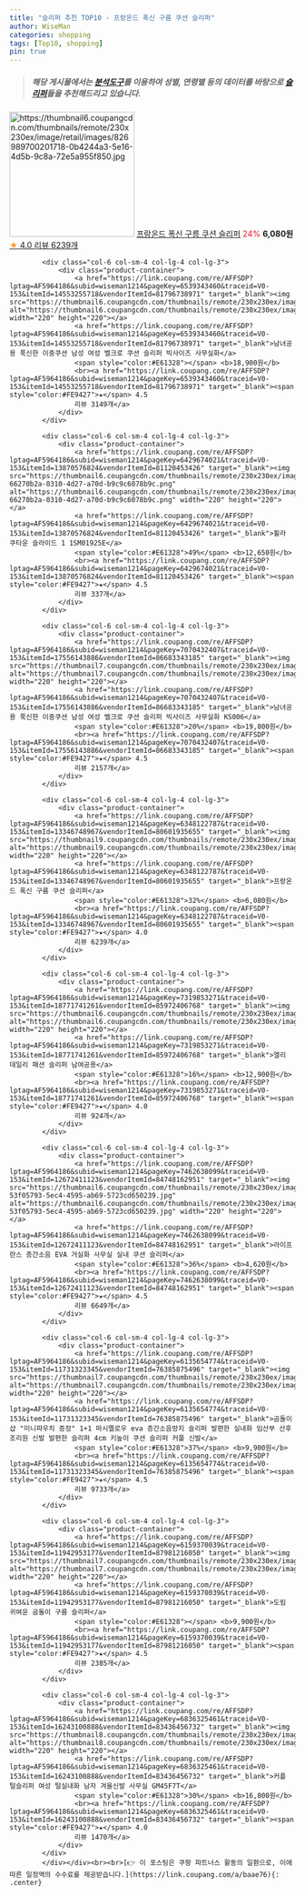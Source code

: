 ```yaml
---
title: "슬리퍼 추천 TOP10 - 프랑온드 폭신 구름 쿠션 슬리퍼"
author: WiseMan
categories: shopping
tags: [Top10, shopping]
pin: true
---
```


> ##### 해당 게시물에서는 [**분석도구**](https://itemscout.io/)를 이용하여 **성별**, **연령별** 등의 데이터를 바탕으로 [**슬리퍼**](https://link.coupang.com/a/baae76)들을 추천해드리고 있습니다.
<div class="container"><div class="row">
            <div class="col-6 col-sm-4 col-lg-4 col-lg-3">
                <div class="product-container">
                    <a href="https://link.coupang.com/re/AFFSDP?lptag=AF5964186&subid=wiseman1214&pageKey=6348122787&traceid=V0-153&itemId=13346748969&vendorItemId=80601935662" target="_blank"><img src="https://thumbnail6.coupangcdn.com/thumbnails/remote/230x230ex/image/retail/images/826989700201718-0b4244a3-5e16-4d5b-9c8a-72e5a955f850.jpg" alt="https://thumbnail6.coupangcdn.com/thumbnails/remote/230x230ex/image/retail/images/826989700201718-0b4244a3-5e16-4d5b-9c8a-72e5a955f850.jpg" width="220" height="220"></a>
                    <a href="https://link.coupang.com/re/AFFSDP?lptag=AF5964186&subid=wiseman1214&pageKey=6348122787&traceid=V0-153&itemId=13346748969&vendorItemId=80601935662" target="_blank">프랑온드 폭신 구름 쿠션 슬리퍼</a>
                    <span style="color:#E61328">24%</span> <b>6,080원</b>
                    <br><a href="https://link.coupang.com/re/AFFSDP?lptag=AF5964186&subid=wiseman1214&pageKey=6348122787&traceid=V0-153&itemId=13346748969&vendorItemId=80601935662" target="_blank"><span style="color:#FE9427">★</span> 4.0
                    리뷰 6239개</a>
                </div>
            </div>
            
            <div class="col-6 col-sm-4 col-lg-4 col-lg-3">
                <div class="product-container">
                    <a href="https://link.coupang.com/re/AFFSDP?lptag=AF5964186&subid=wiseman1214&pageKey=6539343460&traceid=V0-153&itemId=14553255718&vendorItemId=81796738971" target="_blank"><img src="https://thumbnail6.coupangcdn.com/thumbnails/remote/230x230ex/image/vendor_inventory/a2bc/afac403bf2b021175284d7c4b20f9f41cfd1f9e4981f6cfa733df3ea7c1f.jpg" alt="https://thumbnail6.coupangcdn.com/thumbnails/remote/230x230ex/image/vendor_inventory/a2bc/afac403bf2b021175284d7c4b20f9f41cfd1f9e4981f6cfa733df3ea7c1f.jpg" width="220" height="220"></a>
                    <a href="https://link.coupang.com/re/AFFSDP?lptag=AF5964186&subid=wiseman1214&pageKey=6539343460&traceid=V0-153&itemId=14553255718&vendorItemId=81796738971" target="_blank">남녀공용 푹신한 이중쿠션 남성 여성 벨크로 쿠션 슬리퍼 빅사이즈 사무실화</a>
                    <span style="color:#E61328"></span> <b>18,900원</b>
                    <br><a href="https://link.coupang.com/re/AFFSDP?lptag=AF5964186&subid=wiseman1214&pageKey=6539343460&traceid=V0-153&itemId=14553255718&vendorItemId=81796738971" target="_blank"><span style="color:#FE9427">★</span> 4.5
                    리뷰 3149개</a>
                </div>
            </div>
            
            <div class="col-6 col-sm-4 col-lg-4 col-lg-3">
                <div class="product-container">
                    <a href="https://link.coupang.com/re/AFFSDP?lptag=AF5964186&subid=wiseman1214&pageKey=6429674021&traceid=V0-153&itemId=13870576824&vendorItemId=81120453426" target="_blank"><img src="https://thumbnail6.coupangcdn.com/thumbnails/remote/230x230ex/image/retail/images/1372641472840342-66270b2a-0310-4d27-a70d-b9c9c6078b9c.png" alt="https://thumbnail6.coupangcdn.com/thumbnails/remote/230x230ex/image/retail/images/1372641472840342-66270b2a-0310-4d27-a70d-b9c9c6078b9c.png" width="220" height="220"></a>
                    <a href="https://link.coupang.com/re/AFFSDP?lptag=AF5964186&subid=wiseman1214&pageKey=6429674021&traceid=V0-153&itemId=13870576824&vendorItemId=81120453426" target="_blank">휠라 쿠타운 슬라이드 1 1SM01925E</a>
                    <span style="color:#E61328">49%</span> <b>12,650원</b>
                    <br><a href="https://link.coupang.com/re/AFFSDP?lptag=AF5964186&subid=wiseman1214&pageKey=6429674021&traceid=V0-153&itemId=13870576824&vendorItemId=81120453426" target="_blank"><span style="color:#FE9427">★</span> 4.5
                    리뷰 337개</a>
                </div>
            </div>
            
            <div class="col-6 col-sm-4 col-lg-4 col-lg-3">
                <div class="product-container">
                    <a href="https://link.coupang.com/re/AFFSDP?lptag=AF5964186&subid=wiseman1214&pageKey=7070432407&traceid=V0-153&itemId=17556143886&vendorItemId=86683343185" target="_blank"><img src="https://thumbnail7.coupangcdn.com/thumbnails/remote/230x230ex/image/vendor_inventory/35b2/484c05a9ab5b010e0c672f08267eec87aeaace87021b188292d33df47f08.jpg" alt="https://thumbnail7.coupangcdn.com/thumbnails/remote/230x230ex/image/vendor_inventory/35b2/484c05a9ab5b010e0c672f08267eec87aeaace87021b188292d33df47f08.jpg" width="220" height="220"></a>
                    <a href="https://link.coupang.com/re/AFFSDP?lptag=AF5964186&subid=wiseman1214&pageKey=7070432407&traceid=V0-153&itemId=17556143886&vendorItemId=86683343185" target="_blank">남녀공용 푹신한 이중쿠션 남성 여성 벨크로 쿠션 슬리퍼 빅사이즈 사무실화 KS006</a>
                    <span style="color:#E61328">20%</span> <b>19,800원</b>
                    <br><a href="https://link.coupang.com/re/AFFSDP?lptag=AF5964186&subid=wiseman1214&pageKey=7070432407&traceid=V0-153&itemId=17556143886&vendorItemId=86683343185" target="_blank"><span style="color:#FE9427">★</span> 4.5
                    리뷰 2157개</a>
                </div>
            </div>
            
            <div class="col-6 col-sm-4 col-lg-4 col-lg-3">
                <div class="product-container">
                    <a href="https://link.coupang.com/re/AFFSDP?lptag=AF5964186&subid=wiseman1214&pageKey=6348122787&traceid=V0-153&itemId=13346748967&vendorItemId=80601935655" target="_blank"><img src="https://thumbnail9.coupangcdn.com/thumbnails/remote/230x230ex/image/rs_quotation_api/1vyfo8ol/19abfe81140143f892a0b9979dc4efc3.jpg" alt="https://thumbnail9.coupangcdn.com/thumbnails/remote/230x230ex/image/rs_quotation_api/1vyfo8ol/19abfe81140143f892a0b9979dc4efc3.jpg" width="220" height="220"></a>
                    <a href="https://link.coupang.com/re/AFFSDP?lptag=AF5964186&subid=wiseman1214&pageKey=6348122787&traceid=V0-153&itemId=13346748967&vendorItemId=80601935655" target="_blank">프랑온드 폭신 구름 쿠션 슬리퍼</a>
                    <span style="color:#E61328">32%</span> <b>6,080원</b>
                    <br><a href="https://link.coupang.com/re/AFFSDP?lptag=AF5964186&subid=wiseman1214&pageKey=6348122787&traceid=V0-153&itemId=13346748967&vendorItemId=80601935655" target="_blank"><span style="color:#FE9427">★</span> 4.0
                    리뷰 6239개</a>
                </div>
            </div>
            
            <div class="col-6 col-sm-4 col-lg-4 col-lg-3">
                <div class="product-container">
                    <a href="https://link.coupang.com/re/AFFSDP?lptag=AF5964186&subid=wiseman1214&pageKey=7319853271&traceid=V0-153&itemId=18771741261&vendorItemId=85972406768" target="_blank"><img src="https://thumbnail6.coupangcdn.com/thumbnails/remote/230x230ex/image/vendor_inventory/a722/a0c9d044090bd2e2bd2cdc2845bf30ed7a149c3a380c9c6ab10eb355944f.png" alt="https://thumbnail6.coupangcdn.com/thumbnails/remote/230x230ex/image/vendor_inventory/a722/a0c9d044090bd2e2bd2cdc2845bf30ed7a149c3a380c9c6ab10eb355944f.png" width="220" height="220"></a>
                    <a href="https://link.coupang.com/re/AFFSDP?lptag=AF5964186&subid=wiseman1214&pageKey=7319853271&traceid=V0-153&itemId=18771741261&vendorItemId=85972406768" target="_blank">엘리 데일리 패션 슬리퍼 남여공용</a>
                    <span style="color:#E61328">16%</span> <b>12,900원</b>
                    <br><a href="https://link.coupang.com/re/AFFSDP?lptag=AF5964186&subid=wiseman1214&pageKey=7319853271&traceid=V0-153&itemId=18771741261&vendorItemId=85972406768" target="_blank"><span style="color:#FE9427">★</span> 4.0
                    리뷰 924개</a>
                </div>
            </div>
            
            <div class="col-6 col-sm-4 col-lg-4 col-lg-3">
                <div class="product-container">
                    <a href="https://link.coupang.com/re/AFFSDP?lptag=AF5964186&subid=wiseman1214&pageKey=7462638099&traceid=V0-153&itemId=12672411123&vendorItemId=84748162951" target="_blank"><img src="https://thumbnail6.coupangcdn.com/thumbnails/remote/230x230ex/image/retail/images/492849998718527-53f05793-5ec4-4595-ab69-5723cd650239.jpg" alt="https://thumbnail6.coupangcdn.com/thumbnails/remote/230x230ex/image/retail/images/492849998718527-53f05793-5ec4-4595-ab69-5723cd650239.jpg" width="220" height="220"></a>
                    <a href="https://link.coupang.com/re/AFFSDP?lptag=AF5964186&subid=wiseman1214&pageKey=7462638099&traceid=V0-153&itemId=12672411123&vendorItemId=84748162951" target="_blank">라이프란스 층간소음 EVA 거실화 사무실 실내 쿠션 슬리퍼</a>
                    <span style="color:#E61328">36%</span> <b>4,620원</b>
                    <br><a href="https://link.coupang.com/re/AFFSDP?lptag=AF5964186&subid=wiseman1214&pageKey=7462638099&traceid=V0-153&itemId=12672411123&vendorItemId=84748162951" target="_blank"><span style="color:#FE9427">★</span> 4.5
                    리뷰 6649개</a>
                </div>
            </div>
            
            <div class="col-6 col-sm-4 col-lg-4 col-lg-3">
                <div class="product-container">
                    <a href="https://link.coupang.com/re/AFFSDP?lptag=AF5964186&subid=wiseman1214&pageKey=6135654774&traceid=V0-153&itemId=11731323345&vendorItemId=76385875496" target="_blank"><img src="https://thumbnail7.coupangcdn.com/thumbnails/remote/230x230ex/image/vendor_inventory/74a7/1531718f549009433409cfbeba24bd3977d92e32f29afc245719c95239db.jpg" alt="https://thumbnail7.coupangcdn.com/thumbnails/remote/230x230ex/image/vendor_inventory/74a7/1531718f549009433409cfbeba24bd3977d92e32f29afc245719c95239db.jpg" width="220" height="220"></a>
                    <a href="https://link.coupang.com/re/AFFSDP?lptag=AF5964186&subid=wiseman1214&pageKey=6135654774&traceid=V0-153&itemId=11731323345&vendorItemId=76385875496" target="_blank">곰돌이샵 "미니파우치 증정" 1+1 마시멜로우 eva 층간소음방지 슬리퍼 발편한 실내화 임산부 산후조리원 신발 발편한 슬리퍼 4cm 키높이 쿠션 슬리퍼 커플 신발</a>
                    <span style="color:#E61328">37%</span> <b>9,900원</b>
                    <br><a href="https://link.coupang.com/re/AFFSDP?lptag=AF5964186&subid=wiseman1214&pageKey=6135654774&traceid=V0-153&itemId=11731323345&vendorItemId=76385875496" target="_blank"><span style="color:#FE9427">★</span> 4.5
                    리뷰 9733개</a>
                </div>
            </div>
            
            <div class="col-6 col-sm-4 col-lg-4 col-lg-3">
                <div class="product-container">
                    <a href="https://link.coupang.com/re/AFFSDP?lptag=AF5964186&subid=wiseman1214&pageKey=6159370039&traceid=V0-153&itemId=11942953177&vendorItemId=87981216050" target="_blank"><img src="https://thumbnail7.coupangcdn.com/thumbnails/remote/230x230ex/image/vendor_inventory/cee3/33b0d88ba1380ef7ca675bc61631880aed5642778a0f580a58c25e4650f4.jpg" alt="https://thumbnail7.coupangcdn.com/thumbnails/remote/230x230ex/image/vendor_inventory/cee3/33b0d88ba1380ef7ca675bc61631880aed5642778a0f580a58c25e4650f4.jpg" width="220" height="220"></a>
                    <a href="https://link.coupang.com/re/AFFSDP?lptag=AF5964186&subid=wiseman1214&pageKey=6159370039&traceid=V0-153&itemId=11942953177&vendorItemId=87981216050" target="_blank">도림 귀여운 곰돌이 구름 슬리퍼</a>
                    <span style="color:#E61328"></span> <b>9,900원</b>
                    <br><a href="https://link.coupang.com/re/AFFSDP?lptag=AF5964186&subid=wiseman1214&pageKey=6159370039&traceid=V0-153&itemId=11942953177&vendorItemId=87981216050" target="_blank"><span style="color:#FE9427">★</span> 4.5
                    리뷰 2385개</a>
                </div>
            </div>
            
            <div class="col-6 col-sm-4 col-lg-4 col-lg-3">
                <div class="product-container">
                    <a href="https://link.coupang.com/re/AFFSDP?lptag=AF5964186&subid=wiseman1214&pageKey=6836325461&traceid=V0-153&itemId=16243100888&vendorItemId=83436456732" target="_blank"><img src="https://thumbnail8.coupangcdn.com/thumbnails/remote/230x230ex/image/vendor_inventory/1f9a/27c45cc824f4e89cd8a6d49f7d4502528e9c9444f0f96a710bbe386d58da.jpg" alt="https://thumbnail8.coupangcdn.com/thumbnails/remote/230x230ex/image/vendor_inventory/1f9a/27c45cc824f4e89cd8a6d49f7d4502528e9c9444f0f96a710bbe386d58da.jpg" width="220" height="220"></a>
                    <a href="https://link.coupang.com/re/AFFSDP?lptag=AF5964186&subid=wiseman1214&pageKey=6836325461&traceid=V0-153&itemId=16243100888&vendorItemId=83436456732" target="_blank">커플 털슬리퍼 여성 털실내화 남자 겨울신발 사무실 GM45F7T</a>
                    <span style="color:#E61328">30%</span> <b>16,800원</b>
                    <br><a href="https://link.coupang.com/re/AFFSDP?lptag=AF5964186&subid=wiseman1214&pageKey=6836325461&traceid=V0-153&itemId=16243100888&vendorItemId=83436456732" target="_blank"><span style="color:#FE9427">★</span> 4.0
                    리뷰 1470개</a>
                </div>
            </div>
            </div></div><br><br>[👉 이 포스팅은 쿠팡 파트너스 활동의 일환으로, 이에 따른 일정액의 수수료를 제공받습니다.](https://link.coupang.com/a/baae76){: .center}
